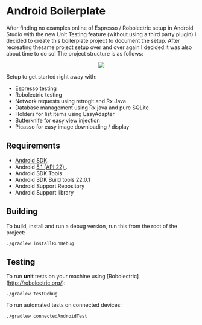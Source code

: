 Android Boilerplate
===================

After finding no examples online of Espresso / Robolectric setup in Android Studio with the new Unit Testing feature
(without using a third party plugin) I decided to create this boilerplate project to document the setup. After 
recreating thesame project setup over and over again I decided it was also about time to do so! The project structure is as follows:

<p align="center"><img src="http://hitherejoe.com/images/project_structure.png" /></p>

Setup to get started right away with:

- Espresso testing
- Robolectric testing
- Network requests using retrogit and Rx Java
- Database management using Rx java and pure SQLite
- Holders for list items using EasyAdapter
- Butterknife for easy view injection
- Picasso for easy image downloading / display

Requirements
------------

 - [Android SDK](http://developer.android.com/sdk/index.html).
 - Android [5.1 (API 22) ](http://developer.android.com/tools/revisions/platforms.html#5.1).
 - Android SDK Tools
 - Android SDK Build tools 22.0.1 
 - Android Support Repository
 - Android Support library

Building
--------

To build, install and run a debug version, run this from the root of the project:

    ./gradlew installRunDebug
    
Testing
--------

To run **unit** tests on your machine using [Robolectric] (http://robolectric.org/):

    ./gradlew testDebug
    
To run automated tests on connected devices:

    ./gradlew connectedAndroidTest
